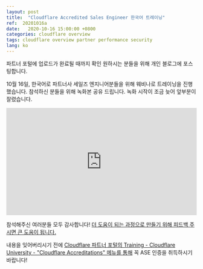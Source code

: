```yaml
---
layout: post
title:  "Cloudflare Accredited Sales Engineer 한국어 트레이닝"
ref:  20201016a
date:   2020-10-16 15:00:00 +0800
categories: cloudflare overview
tags: cloudflare overview partner performance security
lang: ko
---
```


파트너 포털에 업로드가 완료될 때까지 확인 원하시는 분들을 위해 개인 블로그에 포스팅합니다.

10월 16일, 한국어로 파트너사 세일즈 엔지니어분들을 위해 웨비나로 트레이닝을 진행했습니다. 참석하신 분들을 위해 녹화본 공유 드립니다. 녹화 시작이 조금 늦어 앞부분이 잘렸습니다.

<div style="position: relative; padding-top: 56.34674922600619%;"><iframe src="https://iframe.videodelivery.net/bbc793605a9582e36b17e7672220c2a7?preload=true" style="border: none; position: absolute; top: 0; height: 100%; width: 100%;"  allow="accelerometer; gyroscope; autoplay; encrypted-media; picture-in-picture;" allowfullscreen="true"></iframe></div>

참석해주신 여러분들 모두 감사합니다! [더 도움이 되는 과정으로 만들기 위해 피드백 주시면 큰 도움이 됩니다.](https://forms.gle/DWCKisJKnJrrHY8ZA) 

내용을 잊어버리시기 전에 [Cloudflare 파트너 포털의 Training - Cloudflare University - "Cloudflare Accreditations" 메뉴를 통해](https://portal.cloudflarepartners.com/) 꼭 ASE 인증을 취득하시기 바랍니다!
